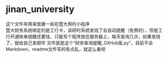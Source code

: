 # jinan_university
这个文件夹用来放置一些在暨大用的小程序  
暨大财务系统绑定的是工行卡，读研时系统发钱了会自动提醒（免费的），但是工行开通账单提醒还要钱，只能写个程序放在服务器上，每天查询几次，如果发钱了，就给自己发邮件
文件就是这个“财务查询提醒_GitHub版.py”，目前不会Markdown，readme文件写的有点乱，就这么看吧
 
